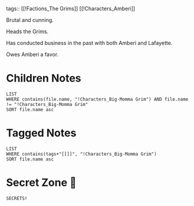 tags:: [[!Factions_The Grims]] [[!Characters_Amberi]]

Brutal and cunning.

Heads the Grims.

Has conducted business in the past with both Amberi and Lafayette.

Owes Amberi a favor.




# Children Notes
```dataview
LIST
WHERE contains(file.name, "!Characters_Big-Momma Grim") AND file.name != "!Characters_Big-Momma Grim"
SORT file.name asc
```

# Tagged Notes
```dataview
LIST
WHERE contains(tags+"[[]]", "!Characters_Big-Momma Grim")
SORT file.name asc
```

# Secret Zone 👀
```spoiler-block
SECRETS!
```
